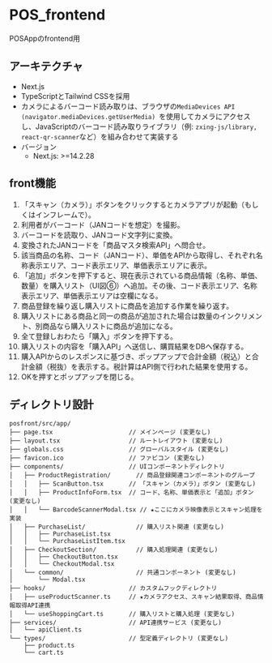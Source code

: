 # POS_frontend
POSAppのfrontend用


## アーキテクチャ
- Next.js
- TypeScriptとTailwind CSSを採用
- カメラによるバーコード読み取りは、ブラウザの`MediaDevices API (navigator.mediaDevices.getUserMedia) `を使用してカメラにアクセスし、JavaScriptのバーコード読み取りライブラリ（例: `zxing-js/library, react-qr-scanner`など）を組み合わせて実装する
- バージョン
    - Next.js: >=14.2.28

## front機能
1.  「スキャン（カメラ）」ボタンをクリックするとカメラアプリが起動（もしくはインフレームで）。
2.  利用者がバーコード（JANコードを想定）を撮影。
3.  バーコードを読取り、JANコード文字列に変換。
4.  変換されたJANコードを「商品マスタ検索API」へ問合せ。
5.  該当商品の名称、コード（JANコード）、単価をAPIから取得し、それぞれ名称表示エリア、コード表示エリア、単価表示エリアに表示。
6.  「追加」ボタンを押下すると、現在表示されている商品情報（名称、単価、数量）を購入リスト（UI図⑥）へ追加。その後、コード表示エリア、名称表示エリア、単価表示エリアは空欄になる。
7.  商品登録を繰り返し購入リストに商品を追加する作業を繰り返す。
8.  購入リストにある商品と同一の商品が追加された場合は数量のインクリメント、別商品なら購入リストに商品が追加になる。
9.  全て登録しおわたら「購入」ボタンを押下する。
10.  購入リストの内容を「購入API」へ送信し、購買結果をDBへ保存する。
11. 購入APIからのレスポンスに基づき、ポップアップで合計金額（税込）と合計金額（税抜）を表示する。税計算はAPI側で行われた結果を使用する。
12. OKを押すとポップアップを閉じる。

## ディレクトリ設計
```
posfront/src/app/
├── page.tsx                     // メインページ (変更なし)
├── layout.tsx                   // ルートレイアウト (変更なし)
├── globals.css                  // グローバルスタイル (変更なし)
├── favicon.ico                  // ファビコン (変更なし)
├── components/                  // UIコンポーネントディレクトリ
│   ├── ProductRegistration/       // 商品登録関連コンポーネントのグループ
│   │   ├── ScanButton.tsx       // 「スキャン（カメラ）」ボタン (変更なし)
│   │   ├── ProductInfoForm.tsx  // コード、名称、単価表示と「追加」ボタン (変更なし)
│   │   └── BarcodeScannerModal.tsx // ★ここにカメラ映像表示とスキャン処理を実装
│   ├── PurchaseList/              // 購入リスト関連 (変更なし)
│   │   ├── PurchaseList.tsx
│   │   └── PurchaseListItem.tsx
│   ├── CheckoutSection/           // 購入処理関連 (変更なし)
│   │   ├── CheckoutButton.tsx
│   │   └── CheckoutModal.tsx
│   └── common/                    // 共通コンポーネント (変更なし)
│       └── Modal.tsx
├── hooks/                       // カスタムフックディレクトリ
│   ├── useProductScanner.ts     // ★カメラアクセス、スキャン結果取得、商品情報取得API連携
│   └── useShoppingCart.ts       // 購入リストと購入処理 (変更なし)
├── services/                    // API連携サービス (変更なし)
│   └── apiClient.ts
└── types/                       // 型定義ディレクトリ (変更なし)
    ├── product.ts
    └── cart.ts
```